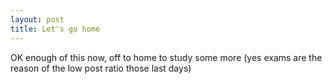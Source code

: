 ```yaml
---
layout: post
title: Let's go home
---
```


OK enough of this now, off to home to study some more (yes exams are the reason of the low post ratio those last days)
